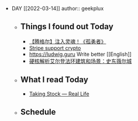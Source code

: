 - DAY [[2022-03-14]]
  author:: geekplux
	- ## Things I found out Today
		- [【腾格尔】注入灵魂！《孤勇者》](https://www.bilibili.com/video/BV1ua411872R?share_source=copy_web)
		- [Stripe support crypto](https://stripe.com/en-hk/use-cases/crypto)
		- https://ludwig.guru Write better [[English]]
		- [硬核解析艾尔登法环建筑和场景：史东薇尔城](https://www.bilibili.com/video/BV1Zu411D7tq)
	- ## What I read Today
		- [Taking Stock — Real Life](https://reallifemag.com/taking-stock/)
	- ## Schedule